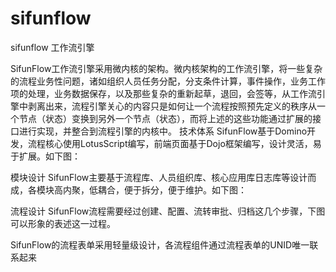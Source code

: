 sifunflow
=========

sifunflow 工作流引擎

SifunFlow工作流引擎采用微内核的架构。微内核架构的工作流引擎，将一些复杂的流程业务性问题，诸如组织人员任务分配，分支条件计算，事件操作，业务工作项的处理，业务数据保存，以及那些复杂的重新起草，退回，会签等，从工作流引擎中剥离出来，流程引擎关心的内容只是如何让一个流程按照预先定义的秩序从一个节点（状态）变换到另外一个节点（状态），而将上述的这些功能通过扩展的接口进行实现，并整合到流程引擎的内核中。
	技术体系
SifunFlow基于Domino开发，流程核心使用LotusScript编写，前端页面基于Dojo框架编写，设计灵活，易于扩展。如下图：
 

模块设计
SifunFlow主要基于流程库、人员组织库、核心应用库日志库等设计而成，各模块高内聚，低耦合，便于拆分，便于维护。如下图：
 

流程设计
SifunFlow流程需要经过创建、配置、流转审批、归档这几个步骤，下图可以形象的表述这一过程。
 
SifunFlow的流程表单采用轻量级设计，各流程组件通过流程表单的UNID唯一联系起来
 


